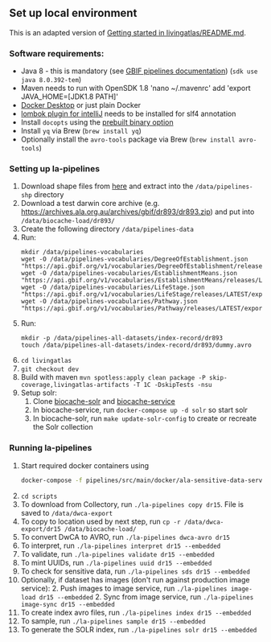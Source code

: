 ## Set up local environment
This is an adapted version of [Getting started in livingatlas/README.md](../livingatlas/README.md#Getting+started). 

### Software requirements:
* Java 8 - this is mandatory (see [GBIF pipelines documentation](https://github.com/gbif/pipelines#about-the-project)) (`sdk use java 8.0.392-tem`)
* Maven needs to run with OpenSDK 1.8
  'nano ~/.mavenrc' add 'export JAVA_HOME=[JDK1.8 PATH]'
* [Docker Desktop](https://www.docker.com/products/docker-desktop) or just plain Docker
* [lombok plugin for intelliJ](https://projectlombok.org/setup/intellij) needs to be installed for slf4 annotation
* Install `docopts` using the [prebuilt binary option](https://github.com/docopt/docopts#pre-built-binaries)
* Install `yq` via Brew (`brew install yq`)
* Optionally install the `avro-tools` package via Brew (`brew install avro-tools`)

### Setting up la-pipelines
1. Download shape files from [here](https://pipelines-shp.s3-ap-southeast-2.amazonaws.com/pipelines-shapefiles.zip) and extract into the `/data/pipelines-shp` directory
1. Download a test darwin core archive (e.g. https://archives.ala.org.au/archives/gbif/dr893/dr893.zip) and put into `/data/biocache-load/dr893/`
1. Create the following directory `/data/pipelines-data`
2. Run:
    ```
    mkdir /data/pipelines-vocabularies
    wget -O /data/pipelines-vocabularies/DegreeOfEstablishment.json "https://api.gbif.org/v1/vocabularies/DegreeOfEstablishment/releases/LATEST/export"
    wget -O /data/pipelines-vocabularies/EstablishmentMeans.json "https://api.gbif.org/v1/vocabularies/EstablishmentMeans/releases/LATEST/export"
    wget -O /data/pipelines-vocabularies/LifeStage.json "https://api.gbif.org/v1/vocabularies/LifeStage/releases/LATEST/export"
    wget -O /data/pipelines-vocabularies/Pathway.json "https://api.gbif.org/v1/vocabularies/Pathway/releases/LATEST/export"
    ```
2.  Run:
    ```
    mkdir -p /data/pipelines-all-datasets/index-record/dr893
    touch /data/pipelines-all-datasets/index-record/dr893/dummy.avro
    ```
2. `cd livingatlas`
1. `git checkout dev`
1. Build with maven `mvn spotless:apply clean package -P skip-coverage,livingatlas-artifacts -T 1C -DskipTests -nsu`
2. Setup solr:
   1. Clone [biocache-solr](https://github.com/biodiversitydata-se/biocache-solr) and [biocache-service](https://github.com/biodiversitydata-se/biocache-service)
   2. In biocache-service, run `docker-compose up -d solr` so start solr
   3. In biocache-solr, run `make update-solr-config` to create or recreate the Solr collection

### Running la-pipelines
1. Start required docker containers using
    ```bash
    docker-compose -f pipelines/src/main/docker/ala-sensitive-data-service.yml up -d
    ```
1. `cd scripts`
2. To download from Collectory, run `./la-pipelines copy dr15`. File is saved to `/data/dwca-export`
3. To copy to location used by next step, run `cp -r /data/dwca-export/dr15 /data/biocache-load/`
1. To convert DwCA to AVRO, run `./la-pipelines dwca-avro dr15`
1. To interpret, run `./la-pipelines interpret dr15 --embedded`
1. To validate, run `./la-pipelines validate dr15 --embedded`
1. To mint UUIDs, run `./la-pipelines uuid dr15 --embedded`
1. To check for sensitive data, run `./la-pipelines sds dr15 --embedded`
1. Optionally, if dataset has images  (don't run against production image service):
   2. Push images to image service, run `./la-pipelines image-load dr15 --embedded`
   2. Sync from image service, run `./la-pipelines image-sync dr15 --embedded`
2. To create index avro files, run `./la-pipelines index dr15 --embedded`
1. To sample, run `./la-pipelines sample dr15 --embedded`
2. To generate the SOLR index, run `./la-pipelines solr dr15 --embedded`

